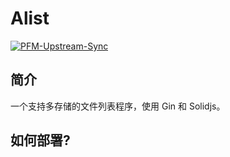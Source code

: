 # Alist

[![PFM-Upstream-Sync](https://github.com/PFM-PowerForMe/alist/actions/workflows/fork-sync.yml/badge.svg)](https://github.com/PFM-PowerForMe/alist/actions/workflows/fork-sync.yml)

## 简介
一个支持多存储的文件列表程序，使用 Gin 和 Solidjs。

## 如何部署?

